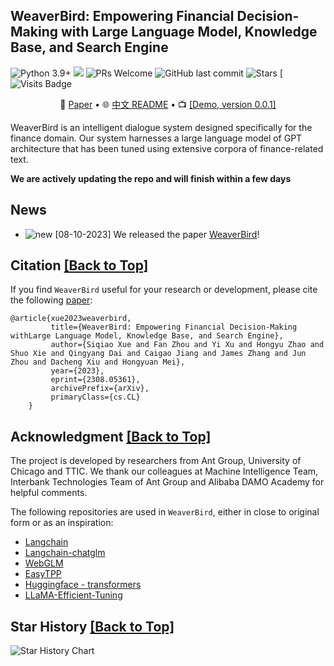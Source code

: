 ## WeaverBird: Empowering Financial Decision-Making with Large Language Model, Knowledge Base, and Search Engine

![Python 3.9+](https://img.shields.io/badge/python-3.9+-blue.svg)
![](https://img.shields.io/badge/license-Apache-000000.svg)
![PRs Welcome](https://img.shields.io/badge/PRs-Welcome-green) 
![GitHub last commit](https://img.shields.io/github/last-commit/ant-research/fin_domain_llm)
![Stars](https://img.shields.io/github/stars/ant-research/fin_domain_llm)
[![Visits Badge](https://visitor-badge.feriirawann.repl.co/?username=iLampard&repo=ant-research/fin_domain_llm&contentType=svg)

<p align="center">📃 <a href="https://arxiv.org/abs/2308.05361" target="_blank">Paper</a> • 🌐 <a href="https://github.com/ant-research/fin_domain_llm/blob/main/README_zh.md" target="_blank">中文 README</a> • 📺 <a href="https://www.youtube.com/watch?v=yofgeqnlrMc" target="_blank">[Demo, version 0.0.1]</a> </p>
         

WeaverBird is an intelligent dialogue system designed specifically for the finance domain. Our system harnesses a large language model of GPT architecture that has been tuned using extensive corpora of finance-related text.


**We are actively updating the repo and will finish within a few days**

<span id='top'/>



## News
<span id='news'/>

- ![new](https://img.alicdn.com/imgextra/i4/O1CN01kUiDtl1HVxN6G56vN_!!6000000000764-2-tps-43-19.png) [08-10-2023] We released the paper [WeaverBird](https://arxiv.org/abs/2308.05361)!


## Citation <a href='#top'>[Back to Top]</a>

<span id='citation'/>

If you find `WeaverBird` useful for your research or development, please cite the following <a href="https://arxiv.org/abs/2308.05361" target="_blank">paper</a>:
```
@article{xue2023weaverbird,
         title={WeaverBird: Empowering Financial Decision-Making withLarge Language Model, Knowledge Base, and Search Engine},
         author={Siqiao Xue and Fan Zhou and Yi Xu and Hongyu Zhao and Shuo Xie and Qingyang Dai and Caigao Jiang and James Zhang and Jun Zhou and Dacheng Xiu and Hongyuan Mei},
         year={2023},
         eprint={2308.05361},
         archivePrefix={arXiv},
         primaryClass={cs.CL}
    }
```

## Acknowledgment <a href='#top'>[Back to Top]</a>
<span id='acknowledgment'/>

The project is developed by researchers from Ant Group, University of Chicago and TTIC. We thank our colleagues at Machine
    Intelligence Team, Interbank Technologies Team of Ant Group and Alibaba DAMO Academy for helpful comments.

The following repositories are used in `WeaverBird`, either in close to original form or as an inspiration:

- [Langchain](https://github.com/langchain-ai/langchain)
- [Langchain-chatglm](https://github.com/chatchat-space/Langchain-Chatchat)
- [WebGLM](https://github.com/THUDM/WebGLM)
- [EasyTPP](https://github.com/ant-research/EasyTemporalPointProcess)
- [Huggingface - transformers](https://github.com/huggingface/transformers)
- [LLaMA-Efficient-Tuning](https://github.com/hiyouga/LLaMA-Efficient-Tuning)

## Star History <a href='#top'>[Back to Top]</a>
<span id='star-history'/>

![Star History Chart](https://api.star-history.com/svg?repos=ant-research/fin_domain_llm&type=Date)


